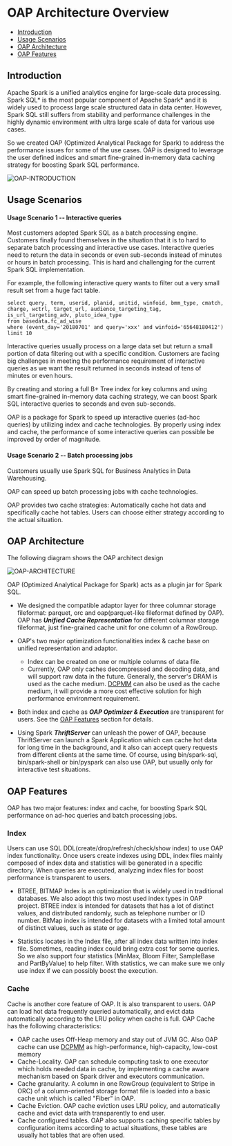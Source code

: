 # OAP Architecture Overview


* [Introduction](#introduction)
* [Usage Scenarios](#Usage-Scenarios)
* [OAP Architecture](#oap-architecture)
* [OAP Features](#oap-Features)



## Introduction

Apache Spark is a unified analytics engine for large-scale data processing. Spark SQL* is the most popular component of Apache Spark* and it is widely used to process large scale structured data in data center. However, Spark SQL still suffers from stability and performance challenges in the highly dynamic environment with ultra large scale of data for various use cases.

So we created OAP (Optimized Analytical Package for Spark) to address the performance issues for some of the use cases. OAP is designed to leverage the user defined indices and smart fine-grained in-memory data caching strategy for boosting Spark SQL performance.


![OAP-INTRODUCTION](./image/OAP-Introduction.PNG)

## Usage Scenarios

#### Usage Scenario 1 -- Interactive queries

Most customers adopted Spark SQL as a batch processing engine. Customers finally found themselves in the situation that it is to hard to separate batch processing and interactive use cases. Interactive queries need to return the data in seconds or even sub-seconds instead of minutes or hours in batch processing. This is hard and challenging for the current Spark SQL implementation.

For example, the following interactive query wants to filter out a very small result set from a huge fact table.

```
select query, term, userid, planid, unitid, winfoid, bmm_type, cmatch, charge, wctrl, target_url, audience_targeting_tag, is_url_targeting_adv, pluto_idea_type
from basedata.fc_ad_wise
where (event_day='20180701' and query='xxx' and winfoid='65648180412')
limit 10
```

Interactive queries usually process on a large data set but return a small portion of data filtering out with a specific condition. Customers are facing big challenges in meeting the performance requirement of interactive queries as we want the result returned in seconds instead of tens of minutes or even hours. 

By creating and storing a full B+ Tree index for key columns and using smart fine-grained in-memory data caching strategy, we can boost Spark SQL interactive queries to seconds and even sub-seconds.

OAP is a package for Spark to speed up interactive queries (ad-hoc queries) by utilizing index and cache technologies. By properly using index and cache, the performance of some interactive queries can possible be improved by order of magnitude.

#### Usage Scenario 2 -- Batch processing jobs 

Customers usually use Spark SQL for Business Analytics in Data Warehousing.

OAP can speed up batch processing jobs with cache technologies. 

OAP provides two cache strategies: Automatically cache hot data and specifically cache hot tables. Users can choose either strategy according to the actual situation.


## OAP Architecture


The following diagram shows the OAP architect design 

![OAP-ARCHITECTURE](./image/OAP-Architecture.PNG)

OAP (Optimized Analytical Package for Spark) acts as a plugin jar for Spark SQL.
- We designed the compatible adaptor layer for three columnar storage fileformat: parquet, orc and oap(parquet-like fileformat defined by OAP). OAP has ***Unified Cache Representation*** for different columnar storage fileformat, just fine-grained cache unit for one column of a RowGroup.

- OAP's two major optimization functionalities index & cache base on unified representation and adaptor. 
   - Index can be created on one or multiple columns of data file. 
    - Currently, OAP only caches decompressed and decoding data, and will support raw data in the future. Generally, the server's DRAM is used as the cache medium. [DCPMM](https://www.intel.com/content/www/us/en/architecture-and-technology/optane-dc-persistent-memory.html) can also be used as the cache medium, it will provide a more cost effective solution for high performance environment requirement.

- Both index and cache as ***OAP Optimizer & Execution*** are transparent for users. See the [OAP Features](#OAP-Features) section for details.

- Using Spark ***ThriftServer*** can unleash the power of OAP, because ThriftServer can launch a Spark Application which can cache hot data for long time in the background, and it also can accept query requests from different clients at the same time. Of course, using bin/spark-sql, bin/spark-shell or bin/pyspark can also use OAP, but usually only for interactive test situations.


## OAP Features

OAP has two major features:  index and cache, for boosting Spark SQL performance on ad-hoc queries and batch processing jobs.


### Index 

Users can use SQL DDL(create/drop/refresh/check/show index) to use OAP index functionality.
Once users create indexes using DDL, index files mainly composed of index data and statistics will be generated in a specific directory. 
When queries are executed, analyzing index files for boost performance is transparent to users.

- BTREE, BITMAP Index is an optimization that is widely used in traditional databases. We also adopt this two most used index types in OAP project. BTREE index is intended for datasets that has a lot of distinct values, and distributed randomly, such as telephone number or ID number. BitMap index is intended for datasets with a limited total amount of distinct values, such as state or age.

- Statistics locates in the Index file, after all index data written into index file. Sometimes, reading index could bring extra cost for some queries. So we also support four statistics (MinMax, Bloom Filter, SampleBase and PartByValue) to help filter. With statistics, we can make sure we only use index if we can possibly boost the execution.


### Cache

Cache is another core feature of OAP. It is also transparent to users. OAP can load hot data frequently queried automatically, and evict data automatically according to the LRU policy when cache is full.
OAP Cache has the following characteristics:

- OAP cache uses Off-Heap memory and stay out of JVM GC. Also OAP cache can use [DCPMM](https://www.intel.com/content/www/us/en/architecture-and-technology/optane-dc-persistent-memory.html) as high-performance, high-capacity, low-cost memory
- Cache-Locality. OAP can schedule computing task to one executor which holds needed data in cache, by implementing a cache aware mechanism based on Spark driver and executors communication.
- Cache granularity. A column in one RowGroup (equivalent to Stripe in ORC) of a column-oriented storage format file is loaded into a basic cache unit which is called "Fiber" in OAP.
- Cache Eviction. OAP cache eviction uses LRU policy, and automatically cache and evict data with transparently to end user.
- Cache configured tables. OAP also supports caching specific tables by configuration items according to actual situations, these tables are usually hot tables that are often used.





